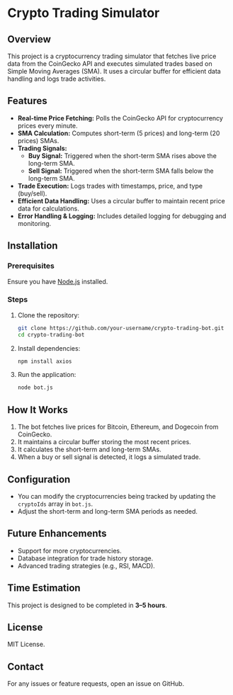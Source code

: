 # Crypto Trading Simulator

## Overview
This project is a cryptocurrency trading simulator that fetches live price data from the CoinGecko API and executes simulated trades based on Simple Moving Averages (SMA). It uses a circular buffer for efficient data handling and logs trade activities.

## Features
- **Real-time Price Fetching:** Polls the CoinGecko API for cryptocurrency prices every minute.
- **SMA Calculation:** Computes short-term (5 prices) and long-term (20 prices) SMAs.
- **Trading Signals:**
  - **Buy Signal:** Triggered when the short-term SMA rises above the long-term SMA.
  - **Sell Signal:** Triggered when the short-term SMA falls below the long-term SMA.
- **Trade Execution:** Logs trades with timestamps, price, and type (buy/sell).
- **Efficient Data Handling:** Uses a circular buffer to maintain recent price data for calculations.
- **Error Handling & Logging:** Includes detailed logging for debugging and monitoring.

## Installation
### Prerequisites
Ensure you have [Node.js](https://nodejs.org/) installed.

### Steps
1. Clone the repository:
   ```sh
   git clone https://github.com/your-username/crypto-trading-bot.git
   cd crypto-trading-bot
   ```
2. Install dependencies:
   ```sh
   npm install axios
   ```
3. Run the application:
   ```sh
   node bot.js
   ```

## How It Works
1. The bot fetches live prices for Bitcoin, Ethereum, and Dogecoin from CoinGecko.
2. It maintains a circular buffer storing the most recent prices.
3. It calculates the short-term and long-term SMAs.
4. When a buy or sell signal is detected, it logs a simulated trade.

## Configuration
- You can modify the cryptocurrencies being tracked by updating the `cryptoIds` array in `bot.js`.
- Adjust the short-term and long-term SMA periods as needed.

## Future Enhancements
- Support for more cryptocurrencies.
- Database integration for trade history storage.
- Advanced trading strategies (e.g., RSI, MACD).

## Time Estimation
This project is designed to be completed in **3–5 hours**.

## License
MIT License.

## Contact
For any issues or feature requests, open an issue on GitHub.

  
